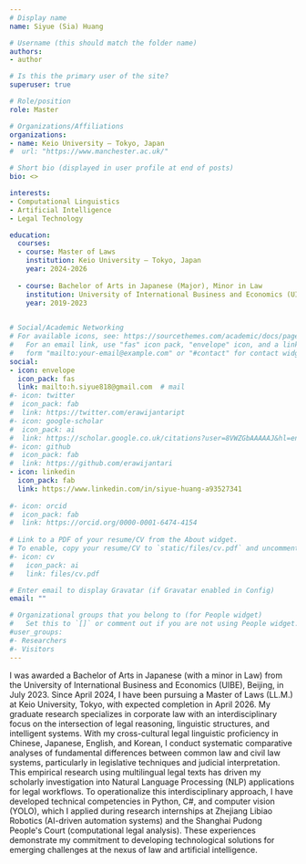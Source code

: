 ```yaml
---
# Display name
name: Siyue (Sia) Huang

# Username (this should match the folder name)
authors:
- author

# Is this the primary user of the site?
superuser: true

# Role/position
role: Master

# Organizations/Affiliations
organizations:
- name: Keio University — Tokyo, Japan
#  url: "https://www.manchester.ac.uk/"

# Short bio (displayed in user profile at end of posts)
bio: <>

interests:
- Computational Linguistics
- Artificial Intelligence
- Legal Technology

education:
  courses:
  - course: Master of Laws
    institution: Keio University — Tokyo, Japan
    year: 2024-2026
    
  - course: Bachelor of Arts in Japanese (Major), Minor in Law
    institution: University of International Business and Economics (UIBE) — Beijing, China 
    year: 2019-2023
     

# Social/Academic Networking
# For available icons, see: https://sourcethemes.com/academic/docs/page-builder/#icons
#   For an email link, use "fas" icon pack, "envelope" icon, and a link in the
#   form "mailto:your-email@example.com" or "#contact" for contact widget.
social:
- icon: envelope
  icon_pack: fas
  link: mailto:h.siyue818@gmail.com  # mail
#- icon: twitter
#  icon_pack: fab
#  link: https://twitter.com/erawijantaript
#- icon: google-scholar
#  icon_pack: ai
#  link: https://scholar.google.co.uk/citations?user=8VWZGbAAAAAJ&hl=en
#- icon: github
#  icon_pack: fab
#  link: https://github.com/erawijantari
- icon: linkedin
  icon_pack: fab
  link: https://www.linkedin.com/in/siyue-huang-a93527341
  
#- icon: orcid
#  icon_pack: fab
#  link: https://orcid.org/0000-0001-6474-4154
  
# Link to a PDF of your resume/CV from the About widget.
# To enable, copy your resume/CV to `static/files/cv.pdf` and uncomment the lines below.
#- icon: cv
#   icon_pack: ai
#   link: files/cv.pdf

# Enter email to display Gravatar (if Gravatar enabled in Config)
email: ""

# Organizational groups that you belong to (for People widget)
#   Set this to `[]` or comment out if you are not using People widget.
#user_groups:
#- Researchers
#- Visitors
---
```




I was awarded a Bachelor of Arts in Japanese (with a minor in Law) from the University of International Business and Economics (UIBE), Beijing, in July 2023. Since April 2024, I have been pursuing a Master of Laws (LL.M.) at Keio University, Tokyo, with expected completion in April 2026. My graduate research specializes in corporate law with an interdisciplinary focus on the intersection of legal reasoning, linguistic structures, and intelligent systems.
With my cross-cultural legal linguistic proficiency in Chinese, Japanese, English, and Korean, I conduct systematic comparative analyses of fundamental differences between common law and civil law systems, particularly in legislative techniques and judicial interpretation. This empirical research using multilingual legal texts has driven my scholarly investigation into Natural Language Processing (NLP) applications for legal workflows.
To operationalize this interdisciplinary approach, I have developed technical competencies in Python, C#, and computer vision (YOLO), which I applied during research internships at Zhejiang Libiao Robotics (AI-driven automation systems) and the Shanghai Pudong People's Court (computational legal analysis). These experiences demonstrate my commitment to developing technological solutions for emerging challenges at the nexus of law and artificial intelligence.
